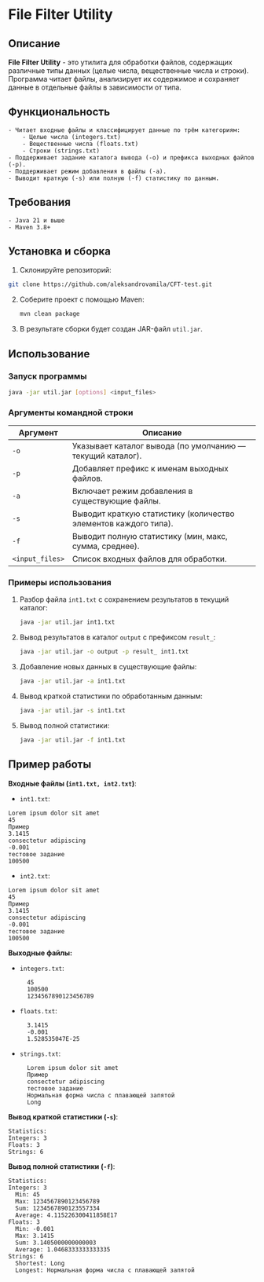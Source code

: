 # File Filter Utility

   ## Описание
   **File Filter Utility** - это утилита для обработки файлов, содержащих различные типы данных (целые числа, вещественные числа и строки). Программа читает файлы, анализирует их содержимое и сохраняет данные в отдельные файлы в зависимости от типа.
   
## Функциональность
    - Читает входные файлы и классифицирует данные по трём категориям:
        - Целые числа (integers.txt)
        - Вещественные числа (floats.txt)
        - Строки (strings.txt)
    - Поддерживает задание каталога вывода (-o) и префикса выходных файлов (-p).
    - Поддерживает режим добавления в файлы (-a).
    - Выводит краткую (-s) или полную (-f) статистику по данным.
   
## Требования
    - Java 21 и выше
    - Maven 3.8+
   
## Установка и сборка
   
 1. Склонируйте репозиторий:
   ```sh
   git clone https://github.com/aleksandrovamila/CFT-test.git
   ```
2. Соберите проект с помощью Maven:
   ```sh
   mvn clean package
   ```
3. В результате сборки будет создан JAR-файл `util.jar`.

## Использование

### Запуск программы

```sh
java -jar util.jar [options] <input_files>
```

### Аргументы командной строки

| Аргумент  | Описание                                                        |
| --------- | --------------------------------------------------------------- |
| `-o`      | Указывает каталог вывода (по умолчанию — текущий каталог).      |
| `-p`      | Добавляет префикс к именам выходных файлов.                     |
| `-a`      | Включает режим добавления в существующие файлы.                 |
| `-s`      | Выводит краткую статистику (количество элементов каждого типа). |
| `-f`      | Выводит полную статистику (мин, макс, сумма, среднее).          |
| `<input_files>` | Список входных файлов для обработки.                            |

### Примеры использования

1. Разбор файла `int1.txt` с сохранением результатов в текущий каталог:

   ```sh
   java -jar util.jar int1.txt
   ```

2. Вывод результатов в каталог `output` с префиксом `result_`:

   ```sh
   java -jar util.jar -o output -p result_ int1.txt
   ```

3. Добавление новых данных в существующие файлы:

   ```sh
   java -jar util.jar -a int1.txt
   ```

4. Вывод краткой статистики по обработанным данным:

   ```sh
   java -jar util.jar -s int1.txt
   ```

5. Вывод полной статистики:

   ```sh
   java -jar util.jar -f int1.txt
   ```

## Пример работы

**Входные файлы (****`int1.txt, int2.txt`****)**:

- `int1.txt`:
```
Lorem ipsum dolor sit amet
45
Пример
3.1415
consectetur adipiscing
-0.001
тестовое задание
100500
```

- `int2.txt`:
```
Lorem ipsum dolor sit amet
45
Пример
3.1415
consectetur adipiscing
-0.001
тестовое задание
100500
```

**Выходные файлы:**

- `integers.txt`:
  ```
    45
    100500
    1234567890123456789
  ```
  
- `floats.txt`:
  ```
    3.1415
    -0.001
    1.528535047E-25
  ```
  
- `strings.txt`:
  ```
    Lorem ipsum dolor sit amet
    Пример
    consectetur adipiscing
    тестовое задание
    Нормальная форма числа с плавающей запятой
    Long
  ```

**Вывод краткой статистики (****`-s`****)**:

```
Statistics:
Integers: 3
Floats: 3
Strings: 6
```

**Вывод полной статистики (****`-f`****)**:

```
Statistics:
Integers: 3
  Min: 45
  Max: 1234567890123456789
  Sum: 1234567890123557334
  Average: 4.115226300411858E17
Floats: 3
  Min: -0.001
  Max: 3.1415
  Sum: 3.1405000000000003
  Average: 1.0468333333333335
Strings: 6
  Shortest: Long
  Longest: Нормальная форма числа с плавающей запятой
```





